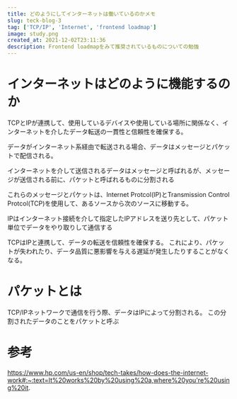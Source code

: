 ```yaml
---
title: どのようにしてインターネットは働いているのかメモ
slug: teck-blog-3
tag: ['TCP/IP', 'Internet', 'frontend loadmap']
image: study.png
created_at: 2021-12-02T23:11:36
description: Frontend loadmapをみて推奨されているものについての勉強
---
```


# インターネットはどのように機能するのか

TCPとIPが連携して、使用しているデバイスや使用している場所に関係なく、インターネットを介したデータ転送の一貫性と信頼性を確保する。

データがインターネット系経由で転送される場合、データはメッセージとパケットで配信される。

インターネットを介して送信されるデータはメッセージと呼ばれるが、メッセージが送信される前に、パケットと呼ばれるものに分割される


これらのメッセージとパケットは、Internet Protcol(IP)とTransmission Control Protcol(TCP)を使用して、あるソースから次のソースに移動する。

IPはインターネット接続を介して指定したIPアドレスを送り先として、パケット単位でデータをやり取りして通信する

TCPはIPと連携して、データの転送を信頼性を確保する。
これにより、パケットが失われたり、データ品質に悪影響を与える遅延が発生したりすることがなくなる。

# パケットとは

TCP/IPネットワークで通信を行う際、データはIPによって分割される。
この分割されたデータのことをパケットと呼ぶ

# 参考

https://www.hp.com/us-en/shop/tech-takes/how-does-the-internet-work#:~:text=It%20works%20by%20using%20a,where%20you're%20using%20it.

